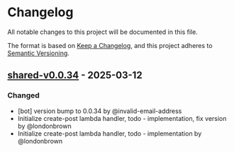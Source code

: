 # Changelog

All notable changes to this project will be documented in this file.

The format is based on [Keep a Changelog](https://keepachangelog.com/en/1.0.0/),
and this project adheres to [Semantic Versioning](https://semver.org/spec/v2.0.0.html).

## [shared-v0.0.34] - 2025-03-12

### Changed
- [bot] version bump to 0.0.34 by @invalid-email-address
- Initialize create-post lambda handler, todo - implementation, fix version by @londonbrown
- Initialize create-post lambda handler, todo - implementation by @londonbrown

[shared-v0.0.34]: https://github.com/londonbrown/blog-lambdas/compare/v0.0.33..shared-v0.0.34

<!-- generated by git-cliff -->
